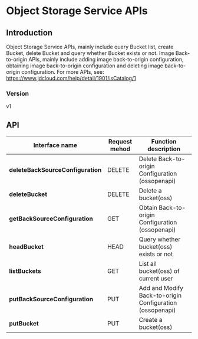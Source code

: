 # Object Storage Service APIs


## Introduction
Object Storage Service APIs, mainly include query Bucket list, create Bucket, delete Bucket and query whether Bucket exists or not. Image Back-to-origin APIs, mainly include adding image back-to-origin configuration, obtaining image back-to-origin configuration and deleting image back-to-origin configuration. For more APIs, see: https://www.jdcloud.com/help/detail/1901/isCatalog/1


### Version
v1


## API
|Interface name|Request mehod|Function description|
|---|---|---|
|**deleteBackSourceConfiguration**|DELETE|Delete Back-to-origin Configuration (ossopenapi)|
|**deleteBucket**|DELETE|Delete a bucket(oss)</br>|
|**getBackSourceConfiguration**|GET|Obtain Back-to-origin Configuration (ossopenapi)|
|**headBucket**|HEAD|Query whether bucket(oss) exists or not</br>|
|**listBuckets**|GET|List all bucket(oss) of current user</br>|
|**putBackSourceConfiguration**|PUT|Add and Modify Back-to-origin Configuration (ossopenapi)|
|**putBucket**|PUT|Create a bucket(oss)</br>|
